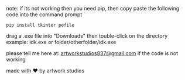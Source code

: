 note: if its not working then you need pip, then copy paste the following code into the command prompt

	pip install tkinter pefile

 drag a .exe file into "Downloads" then touble-click on the directory example: idk.exe   or   folder/otherfolder/idk.exe

please tell me here at: artworkstudios837@gmail.com if the code is not working

made with ♥ by artwork studios 
